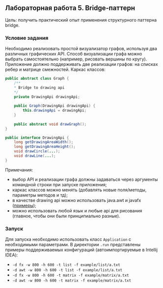 ## Лабораторная работа 5. Bridge-паттерн

Цель: получить практический опыт применения структурного паттерна bridge.

### Условие задания

Необходимо реализовать простой визуализатор графов, используя два различных графических
API. Способ визуализации графа можно выбрать самостоятельно (например, рисовать
вершины по кругу). Приложение должно поддерживать две реализации графов: на списках
ребер и матрице смежностей. Каркас классов:

```java
public abstract class Graph {
    /**
    * Bridge to drawing api
    */
    private DrawingApi drawingApi;
    
    public Graph(DrawingApi drawingApi) {
        this.drawingApi = drawingApi;
    }
    
    public abstract void drawGraph();
}

public interface DrawingApi {
    long getDrawingAreaWidth();
    long getDrawingAreaHeight();
    void drawCircle(...);
    void drawLine(...);
}
```

Примечания:
* выбор API и реализации графа должны задаваться через аргументы командной строки
при запуске приложения;
* каркас классов можно менять (добавлять новые поля/методы, параметры методов и тд);
* в качестве drawing api можно использовать java.awt и javafx ([примеры](https://github.com/akirakozov/software-design/tree/master/java/graphics/));
* можно использовать любой язык и любые api для рисования (главное, чтобы они были
принципиально разные).

### Запуск

Для запуска необходимо использовать класс `Application` с необходимыми параметрами. В директории `.run` представлены примеры поддерживаемых конфигураций (автоимпортируемые в Intellij IDEA):
* `-d fx -w 800 -h 600 -t list -f example/list/a.txt`
* `-d awt -w 800 -h 600 -t list -f example/list/a.txt`
* `-d fx -w 800 -h 600 -t matrix -f example/matrix/a.txt`
* `-d awt -w 800 -h 600 -t matrix -f example/matrix/a.txt`